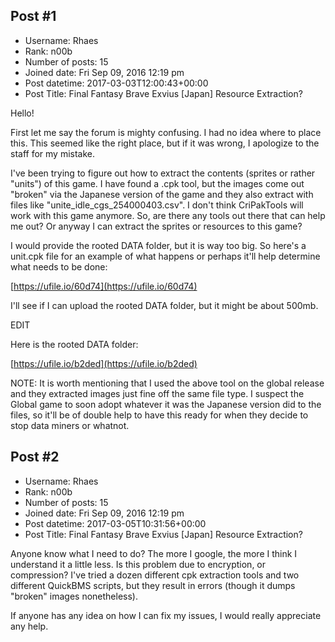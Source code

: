 ## Post #1
- Username: Rhaes
- Rank: n00b
- Number of posts: 15
- Joined date: Fri Sep 09, 2016 12:19 pm
- Post datetime: 2017-03-03T12:00:43+00:00
- Post Title: Final Fantasy Brave Exvius [Japan] Resource Extraction?

Hello!

First let me say the forum is mighty confusing. I had no idea where to place this. This seemed like the right place, but if it was wrong, I apologize to the staff for my mistake.   


I've been trying to figure out how to extract the contents (sprites or rather "units") of this game. I have found a .cpk tool, but the images come out "broken" via the Japanese version of the game and they also extract with files like "unite_idle_cgs_254000403.csv". I don't think CriPakTools will work with this game anymore. So, are there any tools out there that can help me out? Or anyway I can extract the sprites or resources to this game?

I would provide the rooted DATA folder, but it is way too big. So here's a unit.cpk file for an example of what happens or perhaps it'll help determine what needs to be done:

[https://ufile.io/60d74](https://ufile.io/60d74)

I'll see if I can upload the rooted DATA folder, but it might be about 500mb.

EDIT

Here is the rooted DATA folder:

[https://ufile.io/b2ded](https://ufile.io/b2ded)

NOTE: It is worth mentioning that I used the above tool on the global release and they extracted images just fine off the same file type. I suspect the Global game to soon adopt whatever it was the Japanese version did to the files, so it'll be of double help to have this ready for when they decide to stop data miners or whatnot.
## Post #2
- Username: Rhaes
- Rank: n00b
- Number of posts: 15
- Joined date: Fri Sep 09, 2016 12:19 pm
- Post datetime: 2017-03-05T10:31:56+00:00
- Post Title: Final Fantasy Brave Exvius [Japan] Resource Extraction?

Anyone know what I need to do? The more I google, the more I think I understand it a little less. Is this problem due to encryption, or compression? I've tried a dozen different cpk extraction tools and two different QuickBMS scripts, but they result in errors (though it dumps "broken" images nonetheless).

If anyone has any idea on how I can fix my issues, I would really appreciate any help.
